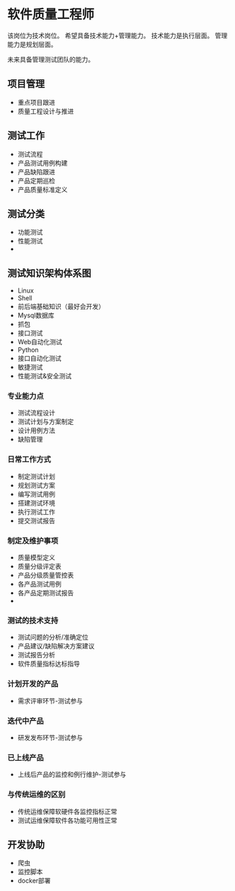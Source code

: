 # 软件质量工程师

该岗位为技术岗位。
希望具备技术能力+管理能力。
技术能力是执行层面。
管理能力是规划层面。

未来具备管理测试团队的能力。

## 项目管理

- 重点项目跟进
- 质量工程设计与推进

## 测试工作

- 测试流程
- 产品测试用例构建
- 产品缺陷跟进
- 产品定期巡检
- 产品质量标准定义

## 测试分类

- 功能测试
- 性能测试
- 

## 测试知识架构体系图

- Linux
- Shell
- 前后端基础知识（最好会开发）
- Mysql数据库
- 抓包
- 接口测试
- Web自动化测试
- Python
- 接口自动化测试
- 敏捷测试
- 性能测试&安全测试

### 专业能力点

- 测试流程设计
- 测试计划与方案制定
- 设计用例方法
- 缺陷管理

### 日常工作方式

- 制定测试计划
- 规划测试方案
- 编写测试用例
- 搭建测试环境
- 执行测试工作
- 提交测试报告

### 制定及维护事项

- 质量模型定义
- 质量分级评定表
- 产品分级质量管控表
- 各产品测试用例
- 各产品定期测试报告
- 

### 测试的技术支持

- 测试问题的分析/准确定位
- 产品建议/缺陷解决方案建议
- 测试报告分析
- 软件质量指标达标指导

### 计划开发的产品

- 需求评审环节-测试参与

### 迭代中产品

- 研发发布环节-测试参与

### 已上线产品

- 上线后产品的监控和例行维护-测试参与

### 与传统运维的区别

- 传统运维保障软硬件各监控指标正常
- 测试运维保障软件各功能可用性正常

## 开发协助

- 爬虫
- 监控脚本
- docker部署
